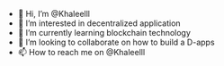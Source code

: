 - 👋 Hi, I’m @Khaleelll
- 👀 I’m interested in decentralized application 
- 🌱 I’m currently learning blockchain technology 
- 💞️ I’m looking to collaborate on how to build a D-apps
- 📫 How to reach me on @Khaleelll

<!---
Khaleelll/Khaleelll is a ✨ special ✨ repository because its `README.md` (this file) appears on your GitHub profile.
You can click the Preview link to take a look at your changes.
--->

